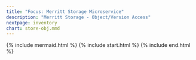 ```yaml
---
title: "Focus: Merritt Storage Microservice"
description: "Merritt Storage - Object/Version Access"
nextpage: inventory
chart: store-obj.mmd
---
```


{% include mermaid.html %}
{% include start.html %}
{% include end.html %}

